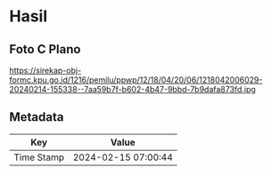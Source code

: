 # Hasil

## Foto C Plano

https://sirekap-obj-formc.kpu.go.id/1216/pemilu/ppwp/12/18/04/20/06/1218042006029-20240214-155338--7aa59b7f-b602-4b47-9bbd-7b9dafa873fd.jpg


## Metadata

| Key        | Value               |
| ---------- | ------------------- |
| Time Stamp | 2024-02-15 07:00:44 |



